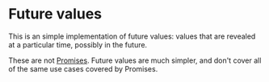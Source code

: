 # Future values

This is an simple implementation of future values: values that are revealed at a particular time, possibly in the future.

These are not [Promises](http://promisesaplus.com).  Future values are much simpler, and don't cover all of the same use cases covered by Promises.